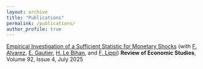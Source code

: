 ```yaml
---
layout: archive
title: "Publications"
permalink: /publications/
author_profile: true
---
```


[Empirical Investigation of a Sufficient Statistic for Monetary Shocks](/files/Restud2025) (with [F. Alvarez](https://alvarezfernando.com), [E. Gautier](https://sites.google.com/site/erwangautiereconomics/), [H. Le Bihan](https://www.banque-france.fr/en/herve-le-bihan), and [F. Lippi](https://sites.google.com/view/francesco-lippi/bio))
**Review of Economic Studies**, Volume 92, Issue 4, July 2025
